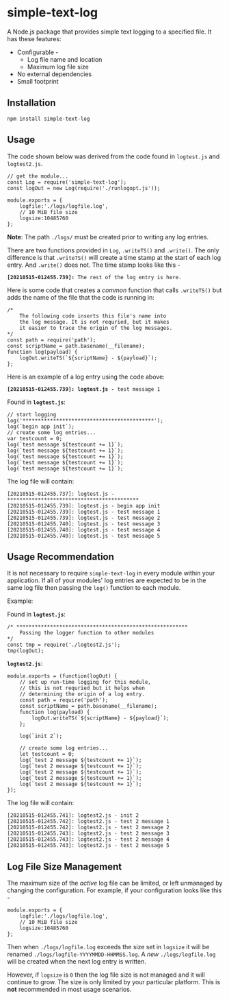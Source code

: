 # simple-text-log

A Node.js package that provides simple text logging to a specified file. It has these features:

* Configurable - 
  * Log file name and location
  * Maximum log file size
* No external dependencies
* Small footprint

## Installation

`npm install simple-text-log`

## Usage

The code shown below was derived from the code found in `logtest.js` and `logtest2.js`.

```
// get the module...
const Log = require('simple-text-log');
const logOut = new Log(require('./runlogopt.js'));
```

```
module.exports = {
    logfile:'./logs/logfile.log',
    // 10 MiB file size
    logsize:10485760
};
```

**Note**: The path `./logs/` must be created prior to writing any log entries.

There are two functions provided in `Log`, `.writeTS()` and `.write()`. The only difference is that `.writeTS()` will create a time stamp at the start of each log entry. And `.write()` does not. The time stamp looks like this - 

**`[20210515-012455.739]: `**`The rest of the log entry is here.`

Here is some code that creates a *common* function that calls `.writeTS()` but adds the name of the file that the code is running in:

```
/*
    The following code inserts this file's name into
    the log message. It is not requried, but it makes
    it easier to trace the origin of the log messages.
*/
const path = require('path');
const scriptName = path.basename(__filename);
function log(payload) {
    logOut.writeTS(`${scriptName} - ${payload}`);
};
```

Here is an example of a log entry using the code above:

**`[20210515-012455.739]: logtest.js - `**`test message 1`

Found in **`logtest.js`**: 

```
// start logging
log('*******************************************');
log(`begin app init`);
// create some log entries...
var testcount = 0;
log(`test message ${testcount += 1}`);
log(`test message ${testcount += 1}`);
log(`test message ${testcount += 1}`);
log(`test message ${testcount += 1}`);
log(`test message ${testcount += 1}`);
```

The log file will contain:

```
[20210515-012455.737]: logtest.js - *******************************************
[20210515-012455.739]: logtest.js - begin app init
[20210515-012455.739]: logtest.js - test message 1
[20210515-012455.739]: logtest.js - test message 2
[20210515-012455.740]: logtest.js - test message 3
[20210515-012455.740]: logtest.js - test message 4
[20210515-012455.740]: logtest.js - test message 5
```

## Usage Recommendation

It is not necessary to require `simple-text-log` in every module within your application. If all of your modules' log entries are expected to be in the same log file then passing the `log()` function to each module.

Example:

Found in **`logtest.js`**: 

```
/* ********************************************************
    Passing the logger function to other modules
*/
const tmp = require('./logtest2.js');
tmp(logOut);
```

**`logtest2.js`**: 

```
module.exports = (function(logOut) {
    // set up run-time logging for this module,
    // this is not requried but it helps when
    // determining the origin of a log entry.
    const path = require('path');
    const scriptName = path.basename(__filename);
    function log(payload) {
        logOut.writeTS(`${scriptName} - ${payload}`);
    };

    log(`init 2`);

    // create some log entries...
    let testcount = 0;
    log(`test 2 message ${testcount += 1}`);
    log(`test 2 message ${testcount += 1}`);
    log(`test 2 message ${testcount += 1}`);
    log(`test 2 message ${testcount += 1}`);
    log(`test 2 message ${testcount += 1}`);
});
```

The log file will contain:

```
[20210515-012455.741]: logtest2.js - init 2
[20210515-012455.742]: logtest2.js - test 2 message 1
[20210515-012455.742]: logtest2.js - test 2 message 2
[20210515-012455.743]: logtest2.js - test 2 message 3
[20210515-012455.743]: logtest2.js - test 2 message 4
[20210515-012455.743]: logtest2.js - test 2 message 5
```

## Log File Size Management

The maximum size of the *active* log file can be limited, or left unmanaged by changing the configuration. For example, if your configuration looks like this - 

```
module.exports = {
    logfile:'./logs/logfile.log',
    // 10 MiB file size
    logsize:10485760
};
```

Then when `./logs/logfile.log` exceeds the size set in `logsize` it will be renamed `./logs/logfile-YYYYMMDD-HHMMSS.log`. A *new* `./logs/logfile.log` will be created when the next log entry is written.

However, if `logsize` is `0` then the log file size is not managed and it will continue to grow. The size is only limited by your particular platform. This is **not** recommended in most usage scenarios.


